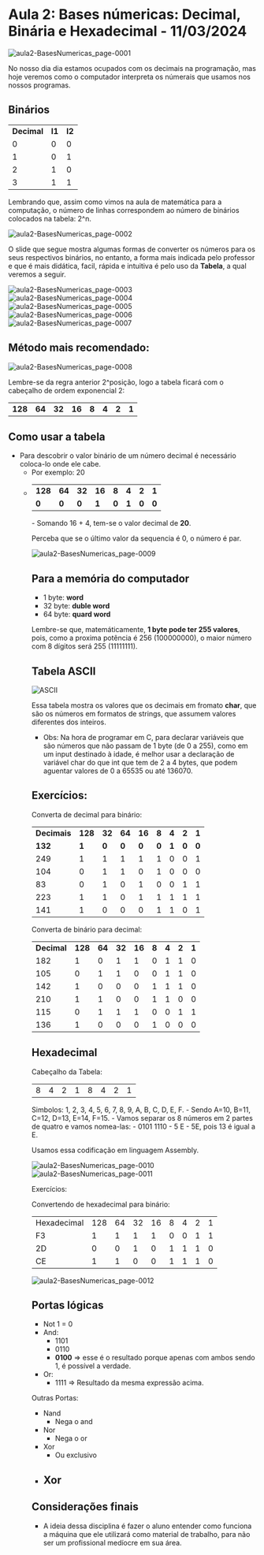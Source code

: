 # Aula 2: Bases númericas: Decimal, Binária e Hexadecimal - 11/03/2024

![aula2-BasesNumericas_page-0001](https://github.com/joserandu/Primeiro-semestre/assets/134299499/bc5b65b8-5d0d-40fa-af4f-8c34435f9cb1)

No nosso dia dia estamos ocupados com os decimais na programação, mas hoje veremos como o computador interpreta os númerais que usamos nos nossos programas.

## Binários

<table>
  <tr>
    <td><b>Decimal</b></td>
    <td><b>I1</b></td>
    <td><b>I2</b></td>
  </tr>
  <tr>
    <td>0</td>
    <td>0</td>
    <td>0</td>
  </tr>
  <tr>
    <td>1</td>
    <td>0</td>
    <td>1</td>
  </tr>
  <tr>
    <td>2</td>
    <td>1</td>
    <td>0</td>
  </tr>
  <tr>
    <td>3</td>
    <td>1</td>
    <td>1</td>
  </tr>
</table>

Lembrando que, assim como vimos na aula de matemática para a computação, o número de linhas correspondem ao número de binários colocados na tabela: 2^n.

![aula2-BasesNumericas_page-0002](https://github.com/joserandu/Primeiro-semestre/assets/134299499/b3b59935-ee81-45b5-b86d-f9854c9a0b43)

O slide que segue mostra algumas formas de converter os números para os seus respectivos binários, no entanto, a forma mais indicada pelo professor e que é mais didática, facil, rápida e intuitiva é pelo uso da <b>Tabela</b>, a qual veremos a seguir.

![aula2-BasesNumericas_page-0003](https://github.com/joserandu/Primeiro-semestre/assets/134299499/0184562f-0659-45d8-a72d-f4f1cc84174e)
![aula2-BasesNumericas_page-0004](https://github.com/joserandu/Primeiro-semestre/assets/134299499/a3f59b59-fa23-43c2-981f-5a0a8d3ef71a)
![aula2-BasesNumericas_page-0005](https://github.com/joserandu/Primeiro-semestre/assets/134299499/d0bf1366-e4c8-44ad-ad26-6f1128a6b9d8)
![aula2-BasesNumericas_page-0006](https://github.com/joserandu/Primeiro-semestre/assets/134299499/b4cdf3fc-7243-4b21-ae78-93ce4bee84ff)
![aula2-BasesNumericas_page-0007](https://github.com/joserandu/Primeiro-semestre/assets/134299499/559a514f-9f45-4aae-bca7-25a163ac502a)


## Método mais recomendado:

![aula2-BasesNumericas_page-0008](https://github.com/joserandu/Primeiro-semestre/assets/134299499/a4ee3966-cbd9-4559-b124-54b4f32c87de)

Lembre-se da regra anterior 2^posição, logo a tabela ficará com o cabeçalho de ordem exponencial 2:

<table>
  <tr>
    <td><b>128</b></td>
    <td><b>64</b></td>
    <td><b>32</b></td>
    <td><b>16</b></td>
    <td><b>8</b></td>
    <td><b>4</b></td>
    <td><b>2</b></td>
    <td><b>1</b></td>
  </tr>
</table>

## Como usar a tabela

- Para descobrir o valor binário de um número decimal é necessário coloca-lo onde ele cabe.
    - Por exemplo: 20
    - <table>
  <tr>
    <td><b>128</b></td>
    <td><b>64</b></td>
    <td><b>32</b></td>
    <td><b>16</b></td>
    <td><b>8</b></td>
    <td><b>4</b></td>
    <td><b>2</b></td>
    <td><b>1</b></td>
  </tr>
  <tr>
    <td><b>0</b></td>
    <td><b>0</b></td>
    <td><b>0</b></td>
    <td><b>1</b></td>
    <td><b>0</b></td>
    <td><b>1</b></td>
    <td><b>0</b></td>
    <td><b>0</b></td>
  </tr>
</table>
    - Somando 16 + 4, tem-se o valor decimal de <b>20</b>.

Perceba que se o último valor da sequencia é 0, o número é par.

![aula2-BasesNumericas_page-0009](https://github.com/joserandu/Primeiro-semestre/assets/134299499/e67ed60e-53f6-4679-a4f2-7810c7b333ec)

## Para a memória do computador

- 1 byte: <b>word</b>
- 32 byte: <b>duble word</b>
- 64 byte: <b>quard word</b>

Lembre-se que, matemáticamente, <b>1 byte pode ter 255 valores</b>, pois, como a proxima potência é 256 (100000000), o maior número com 8 dígitos será 255 (11111111).

## Tabela ASCII

![ASCII](https://github.com/joserandu/Primeiro-semestre/assets/134299499/9ebf1e27-abe1-4e6c-9eec-e2b003c48ff6)

Essa tabela mostra os valores que os decimais em fromato <b>char</b>, que são os números em formatos de strings, que assumem valores diferentes dos inteiros.

- Obs: Na hora de programar em C, para declarar variáveis que são números que não passam de 1 byte (de 0 a 255), como em um input destinado à idade, é melhor usar a declaração de variável char do que int que tem de 2 a 4 bytes, que podem aguentar valores de 0 a 65535 ou até 136070.

## Exercícios:

Converta de decimal para binário:

<table>
  <tr>
    <td><b>Decimais</b></td>
    <td><b>128</b></td>
    <td><b>32</b></td>
    <td><b>64</b></td>
    <td><b>16</b></td>
    <td><b>8</b></td>
    <td><b>4</b></td>
    <td><b>2</b></td>
    <td><b>1</b></td>
  </tr>
  <tr>
    <td><b>132</b></td>
    <td><b>1</b></td>
    <td><b>0</b></td>
    <td><b>0</b></td>
    <td><b>0</b></td>
    <td><b>0</b></td>
    <td><b>1</b></td>
    <td><b>0</b></td>
    <td><b>0</b></td>
  </tr>
  <tr>
    <td>249</td>
    <td>1</td>
    <td>1</td>
    <td>1</td>
    <td>1</td>
    <td>1</td>
    <td>0</td>
    <td>0</td>
    <td>1</td>
  </tr>
  <tr>
    <td>104</td>
    <td>0</td>
    <td>1</td>
    <td>1</td>
    <td>0</td>
    <td>1</td>
    <td>0</td>
    <td>0</td>
    <td>0</td>
  </tr>
  <tr>
    <td>83</td>
    <td>0</td>
    <td>1</td>
    <td>0</td>
    <td>1</td>
    <td>0</td>
    <td>0</td>
    <td>1</td>
    <td>1</td>
  </tr>
  <tr>
    <td>223</td>
    <td>1</td>
    <td>1</td>
    <td>0</td>
    <td>1</td>
    <td>1</td>
    <td>1</td>
    <td>1</td>
    <td>1</td>
  </tr>
  <tr>
    <td>141</td>
    <td>1</td>
    <td>0</td>
    <td>0</td>
    <td>0</td>
    <td>1</td>
    <td>1</td>
    <td>0</td>
    <td>1</td>
  </tr>
</table>

Converta de binário para decimal:

<table>
  <tr>
    <td><b>Decimal</b></td>
    <td><b>128</b></td>
    <td><b>64</b></td>
    <td><b>32</b></td>
    <td><b>16</b></td>
    <td><b>8</b></td>
    <td><b>4</b></td>
    <td><b>2</b></td>
    <td><b>1</b></td>
  </tr>
  <tr>
    <td>182</td>
    <td>1</td>
    <td>0</td>
    <td>1</td>
    <td>1</td>
    <td>0</td>
    <td>1</td>
    <td>1</td>
    <td>0</td>
  </tr>
  <tr>
    <td>105</td>
    <td>0</td>
    <td>1</td>
    <td>1</td>
    <td>0</td>
    <td>0</td>
    <td>1</td>
    <td>1</td>
    <td>0</td>
  </tr>
  <tr>
    <td>142</td>
    <td>1</td>
    <td>0</td>
    <td>0</td>
    <td>0</td>
    <td>1</td>
    <td>1</td>
    <td>1</td>
    <td>0</td>
  </tr>
  <tr>
    <td>210</td>
    <td>1</td>
    <td>1</td>
    <td>0</td>
    <td>0</td>
    <td>1</td>
    <td>1</td>
    <td>0</td>
    <td>0</td>
  </tr>
  <tr>
    <td>115</td>
    <td>0</td>
    <td>1</td>
    <td>1</td>
    <td>1</td>
    <td>0</td>
    <td>0</td>
    <td>1</td>
    <td>1</td>
  </tr>
  <tr>
    <td>136</td>
    <td>1</td>
    <td>0</td>
    <td>0</td>
    <td>0</td>
    <td>1</td>
    <td>0</td>
    <td>0</td>
    <td>0</td>
  </tr>
</table>

## Hexadecimal

Cabeçalho da Tabela:

<table>
  <tr>
    <td>8</td>
    <td>4</td>
    <td>2</td>
    <td>1</td>
    <td>8</td>
    <td>4</td>
    <td>2</td>
    <td>1</td>
  </tr>
</table>

Simbolos: 1, 2, 3, 4, 5, 6, 7, 8, 9, A, B, C, D, E, F.
    - Sendo A=10, B=11, C=12, D=13, E=14, F=15.
    - Vamos separar os 8 números em 2 partes de quatro e vamos nomea-las:
        - 0101 1110
        -  5    E
        - 5E, pois 13 é igual a E.

Usamos essa codificação em linguagem Assembly.

![aula2-BasesNumericas_page-0010](https://github.com/joserandu/Primeiro-semestre/assets/134299499/c3094b9f-77b3-4bb1-8fff-3e4c3146658c)
![aula2-BasesNumericas_page-0011](https://github.com/joserandu/Primeiro-semestre/assets/134299499/97c69e3d-0833-4729-acf7-40060f62eb31)

Exercícios:

Convertendo de hexadecimal para binário:

<table>
  <tr>
    <td>Hexadecimal</td>
    <td>128</td>
    <td>64</td>
    <td>32</td>
    <td>16</td>
    <td>8</td>
    <td>4</td>
    <td>2</td>
    <td>1</td>
  </tr>
  <tr>
    <td>F3</td>
    <td>1</td>
    <td>1</td>
    <td>1</td>
    <td>1</td>
    <td>0</td>
    <td>0</td>
    <td>1</td>
    <td>1</td>
  </tr>
  <tr>
    <td>2D</td>
    <td>0</td>
    <td>0</td>
    <td>1</td>
    <td>0</td>
    <td>1</td>
    <td>1</td>
    <td>1</td>
    <td>0</td>
  </tr>
  <tr>
    <td>CE</td>
    <td>1</td>
    <td>1</td>
    <td>0</td>
    <td>0</td>
    <td>1</td>
    <td>1</td>
    <td>1</td>
    <td>0</td>
  </tr>
</table>

![aula2-BasesNumericas_page-0012](https://github.com/joserandu/Primeiro-semestre/assets/134299499/06d453b1-6687-4e3f-8806-fa4c9f69256f)

## Portas lógicas

- Not 1 = 0
- And:
    - 1101
    - 0110
    - <b>0100</b> => esse é o resultado porque apenas com ambos sendo 1, é possível a verdade.
- Or:
    - 1111 => Resultado da mesma expressão acima.

Outras Portas:
- Nand
    - Nega o and
- Nor
    - Nega o or
- Xor
    - Ou exclusivo
- Xor
    - 

## Considerações finais

- A ideia dessa disciplina é fazer o aluno entender como funciona a máquina que ele utilizará como material de trabalho, para não ser um profissional medíocre em sua área.

